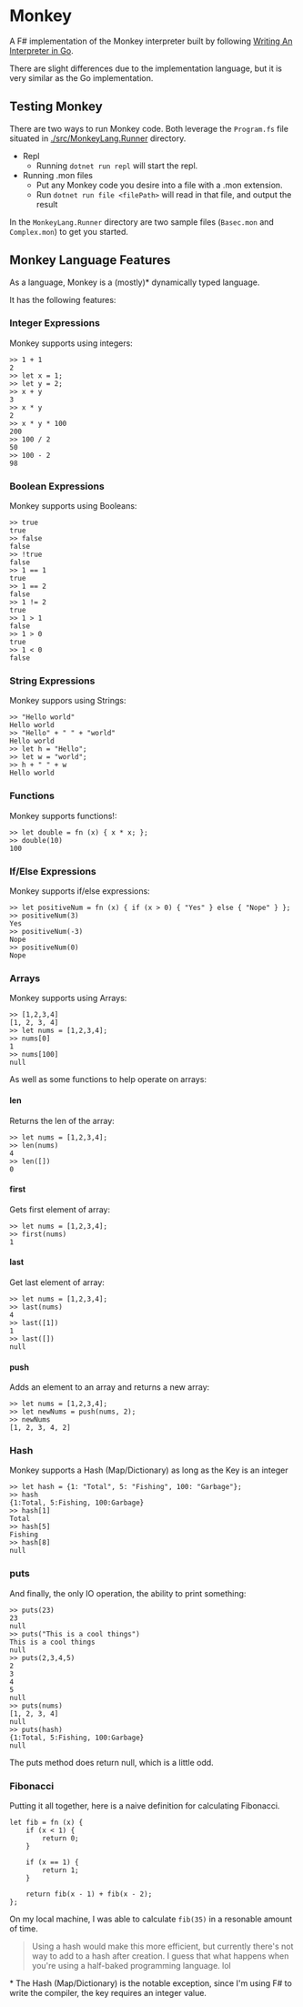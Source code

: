 # Monkey

A F# implementation of the Monkey interpreter built by following [Writing An Interpreter in Go](https://interpreterbook.com/). 

There are slight differences due to the implementation language, but it is very similar as the Go implementation.


## Testing Monkey

There are two ways to run Monkey code. Both leverage the `Program.fs` file situated in [./src/MonkeyLang.Runner](./src/MonkeyLang.Runner/) directory.

* Repl 
  * Running `dotnet run repl` will start the repl.
* Running .mon files
  * Put any Monkey code you desire into a file with a .mon extension.
  * Run `dotnet run file <filePath>` will read in that file, and output the result

In the `MonkeyLang.Runner` directory are two sample files (`Basec.mon` and `Complex.mon`) to get you started.

## Monkey Language Features

As a language, Monkey is a (mostly)* dynamically typed language.

It has the following features:

### Integer Expressions

Monkey supports using integers:

```
>> 1 + 1
2
>> let x = 1;
>> let y = 2;
>> x + y
3
>> x * y
2
>> x * y * 100
200
>> 100 / 2
50
>> 100 - 2
98
```

### Boolean Expressions

Monkey supports using Booleans:

```
>> true
true
>> false
false
>> !true
false
>> 1 == 1
true
>> 1 == 2
false
>> 1 != 2
true
>> 1 > 1
false
>> 1 > 0
true
>> 1 < 0
false
```

### String Expressions

Monkey suppors using Strings:

```
>> "Hello world"
Hello world
>> "Hello" + " " + "world"
Hello world
>> let h = "Hello";
>> let w = "world";
>> h + " " + w
Hello world
```

### Functions

Monkey supports functions!:

```
>> let double = fn (x) { x * x; };
>> double(10)
100
```

### If/Else Expressions

Monkey supports if/else expressions:

```
>> let positiveNum = fn (x) { if (x > 0) { "Yes" } else { "Nope" } };
>> positiveNum(3)
Yes
>> positiveNum(-3)
Nope
>> positiveNum(0)
Nope
```

### Arrays

Monkey supports using Arrays:

```
>> [1,2,3,4]
[1, 2, 3, 4]
>> let nums = [1,2,3,4];
>> nums[0]
1
>> nums[100]
null
```

As well as some functions to help operate on arrays:

#### len

Returns the len of the array:

```
>> let nums = [1,2,3,4];
>> len(nums)
4
>> len([])
0
```

#### first

Gets first element of array:

```
>> let nums = [1,2,3,4];
>> first(nums)
1
```

#### last

Get last element of array:

```
>> let nums = [1,2,3,4];
>> last(nums)
4
>> last([1])
1
>> last([])
null
```

#### push

Adds an element to an array and returns a new array:

```
>> let nums = [1,2,3,4];
>> let newNums = push(nums, 2);
>> newNums
[1, 2, 3, 4, 2]
```

### Hash

Monkey supports a Hash (Map/Dictionary) as long as the Key is an integer

```
>> let hash = {1: "Total", 5: "Fishing", 100: "Garbage"};
>> hash
{1:Total, 5:Fishing, 100:Garbage}
>> hash[1]
Total
>> hash[5]
Fishing
>> hash[8]
null
```

### puts

And finally, the only IO operation, the ability to print something:

```
>> puts(23)
23
null
>> puts("This is a cool things")
This is a cool things
null
>> puts(2,3,4,5)
2
3
4
5
null
>> puts(nums)
[1, 2, 3, 4]
null
>> puts(hash)
{1:Total, 5:Fishing, 100:Garbage}
null
```

The puts method does return null, which is a little odd.

### Fibonacci

Putting it all together, here is a naive definition for calculating Fibonacci.

```
let fib = fn (x) {
    if (x < 1) {
        return 0;
    }
    
    if (x == 1) {
        return 1;
    }

    return fib(x - 1) + fib(x - 2);
};
```

On my local machine, I was able to calculate `fib(35)` in a resonable amount of time.

> Using a hash would make this more efficient, but currently there's not way to add to a hash after creation. I guess that what happens when you're using a half-baked programming language. lol


\* The Hash (Map/Dictionary) is the notable exception, since I'm using F# to write the compiler, the key requires an integer value.